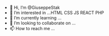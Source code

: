 - 👋 Hi, I’m @GiuseppeStak
- 👀 I’m interested in ...HTML CSS JS  REACT PHP 
- 🌱 I’m currently learning ...
- 💞️ I’m looking to collaborate on ...
- 📫 How to reach me ...

<!---
GiuseppeStak/GiuseppeStak is a ✨ special ✨ repository because its `README.md` (this file) appears on your GitHub profile.
You can click the Preview link to take a look at your changes.
--->
